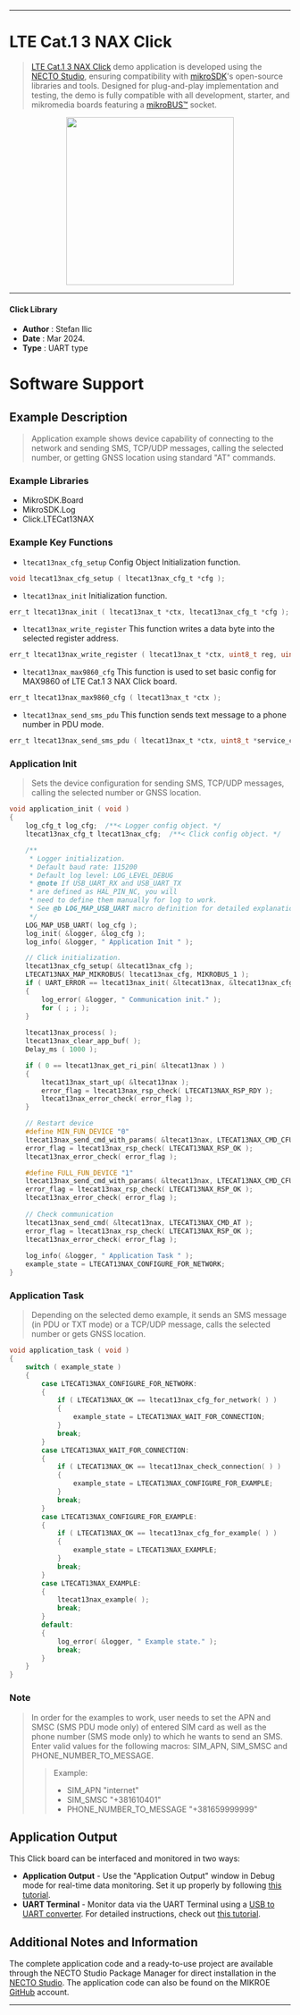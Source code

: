 
---
# LTE Cat.1 3 NAX Click

> [LTE Cat.1 3 NAX Click](https://www.mikroe.com/?pid_product=MIKROE-6277) demo application is developed using
the [NECTO Studio](https://www.mikroe.com/necto), ensuring compatibility with [mikroSDK](https://www.mikroe.com/mikrosdk)'s
open-source libraries and tools. Designed for plug-and-play implementation and testing, the demo is fully compatible with
all development, starter, and mikromedia boards featuring a [mikroBUS&trade;](https://www.mikroe.com/mikrobus) socket.

<p align="center">
  <img src="https://www.mikroe.com/?pid_product=MIKROE-6277&image=1" height=300px>
</p>

---

#### Click Library

- **Author**        : Stefan Ilic 
- **Date**          : Mar 2024.
- **Type**          : UART type

# Software Support

## Example Description

> Application example shows device capability of connecting to the network and 
  sending SMS, TCP/UDP messages, calling the selected number, or getting GNSS location
  using standard "AT" commands. 

### Example Libraries

- MikroSDK.Board
- MikroSDK.Log
- Click.LTECat13NAX

### Example Key Functions

- `ltecat13nax_cfg_setup` Config Object Initialization function.
```c
void ltecat13nax_cfg_setup ( ltecat13nax_cfg_t *cfg );
```

- `ltecat13nax_init` Initialization function.
```c
err_t ltecat13nax_init ( ltecat13nax_t *ctx, ltecat13nax_cfg_t *cfg );
```

- `ltecat13nax_write_register` This function writes a data byte into the selected register address.
```c
err_t ltecat13nax_write_register ( ltecat13nax_t *ctx, uint8_t reg, uint8_t data_in );
```

- `ltecat13nax_max9860_cfg` This function is used to set basic config for MAX9860 of LTE Cat.1 3 NAX Click board.
```c
err_t ltecat13nax_max9860_cfg ( ltecat13nax_t *ctx );
```

- `ltecat13nax_send_sms_pdu` This function sends text message to a phone number in PDU mode.
```c
err_t ltecat13nax_send_sms_pdu ( ltecat13nax_t *ctx, uint8_t *service_center_number, uint8_t *phone_number, uint8_t *sms_text );
```

### Application Init

> Sets the device configuration for sending SMS, TCP/UDP messages, calling the selected number
  or GNSS location.

```c
void application_init ( void ) 
{
    log_cfg_t log_cfg;  /**< Logger config object. */
    ltecat13nax_cfg_t ltecat13nax_cfg;  /**< Click config object. */

    /** 
     * Logger initialization.
     * Default baud rate: 115200
     * Default log level: LOG_LEVEL_DEBUG
     * @note If USB_UART_RX and USB_UART_TX 
     * are defined as HAL_PIN_NC, you will 
     * need to define them manually for log to work. 
     * See @b LOG_MAP_USB_UART macro definition for detailed explanation.
     */
    LOG_MAP_USB_UART( log_cfg );
    log_init( &logger, &log_cfg );
    log_info( &logger, " Application Init " );

    // Click initialization.
    ltecat13nax_cfg_setup( &ltecat13nax_cfg );
    LTECAT13NAX_MAP_MIKROBUS( ltecat13nax_cfg, MIKROBUS_1 );
    if ( UART_ERROR == ltecat13nax_init( &ltecat13nax, &ltecat13nax_cfg ) ) 
    {
        log_error( &logger, " Communication init." );
        for ( ; ; );
    }
    
    ltecat13nax_process( );
    ltecat13nax_clear_app_buf( );
    Delay_ms ( 1000 );

    if ( 0 == ltecat13nax_get_ri_pin( &ltecat13nax ) )
    {
        ltecat13nax_start_up( &ltecat13nax );
        error_flag = ltecat13nax_rsp_check( LTECAT13NAX_RSP_RDY );
        ltecat13nax_error_check( error_flag );
    }

    // Restart device
    #define MIN_FUN_DEVICE "0"
    ltecat13nax_send_cmd_with_params( &ltecat13nax, LTECAT13NAX_CMD_CFUN, MIN_FUN_DEVICE );
    error_flag = ltecat13nax_rsp_check( LTECAT13NAX_RSP_OK );
    ltecat13nax_error_check( error_flag );

    #define FULL_FUN_DEVICE "1"
    ltecat13nax_send_cmd_with_params( &ltecat13nax, LTECAT13NAX_CMD_CFUN, FULL_FUN_DEVICE );
    error_flag = ltecat13nax_rsp_check( LTECAT13NAX_RSP_OK );
    ltecat13nax_error_check( error_flag );
    
    // Check communication
    ltecat13nax_send_cmd( &ltecat13nax, LTECAT13NAX_CMD_AT );
    error_flag = ltecat13nax_rsp_check( LTECAT13NAX_RSP_OK );
    ltecat13nax_error_check( error_flag );
    
    log_info( &logger, " Application Task " );
    example_state = LTECAT13NAX_CONFIGURE_FOR_NETWORK;
}
```

### Application Task

> Depending on the selected demo example, it sends an SMS message 
  (in PDU or TXT mode) or a TCP/UDP message, calls the selected number or
  gets GNSS location.

```c
void application_task ( void ) 
{
    switch ( example_state )
    {
        case LTECAT13NAX_CONFIGURE_FOR_NETWORK:
        {
            if ( LTECAT13NAX_OK == ltecat13nax_cfg_for_network( ) )
            {
                example_state = LTECAT13NAX_WAIT_FOR_CONNECTION;
            }
            break;
        }
        case LTECAT13NAX_WAIT_FOR_CONNECTION:
        {
            if ( LTECAT13NAX_OK == ltecat13nax_check_connection( ) )
            {
                example_state = LTECAT13NAX_CONFIGURE_FOR_EXAMPLE;
            }
            break;
        }
        case LTECAT13NAX_CONFIGURE_FOR_EXAMPLE:
        {
            if ( LTECAT13NAX_OK == ltecat13nax_cfg_for_example( ) )
            {
                example_state = LTECAT13NAX_EXAMPLE;
            }
            break;
        }
        case LTECAT13NAX_EXAMPLE:
        {
            ltecat13nax_example( );
            break;
        }
        default:
        {
            log_error( &logger, " Example state." );
            break;
        }
    }
}
```

### Note

> In order for the examples to work, user needs to set the APN and SMSC (SMS PDU mode only)
  of entered SIM card as well as the phone number (SMS mode only) to which he wants to send an SMS.
  Enter valid values for the following macros: SIM_APN, SIM_SMSC and PHONE_NUMBER_TO_MESSAGE.
> >  Example:
> > - SIM_APN "internet"
> > - SIM_SMSC "+381610401"
> > - PHONE_NUMBER_TO_MESSAGE "+381659999999"

## Application Output

This Click board can be interfaced and monitored in two ways:
- **Application Output** - Use the "Application Output" window in Debug mode for real-time data monitoring.
Set it up properly by following [this tutorial](https://www.youtube.com/watch?v=ta5yyk1Woy4).
- **UART Terminal** - Monitor data via the UART Terminal using
a [USB to UART converter](https://www.mikroe.com/click/interface/usb?interface*=uart,uart). For detailed instructions,
check out [this tutorial](https://help.mikroe.com/necto/v2/Getting%20Started/Tools/UARTTerminalTool).

## Additional Notes and Information

The complete application code and a ready-to-use project are available through the NECTO Studio Package Manager for 
direct installation in the [NECTO Studio](https://www.mikroe.com/necto). The application code can also be found on
the MIKROE [GitHub](https://github.com/MikroElektronika/mikrosdk_click_v2) account.

---
